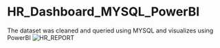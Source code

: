 # HR_Dashboard_MYSQL_PowerBI
The dataset was cleaned and queried using MYSQL and visualizes using PowerBI
![HR_REPORT](https://github.com/NourhaOsama/HR_Dashboard_MYSQL_PowerBI/assets/112420997/b902bd4d-02ec-4bb9-a5bd-ccbea9295067)
